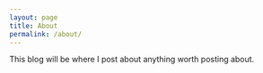 ```yaml
---
layout: page
title: About
permalink: /about/
---
```


This blog will be where I post about anything worth posting about. 
